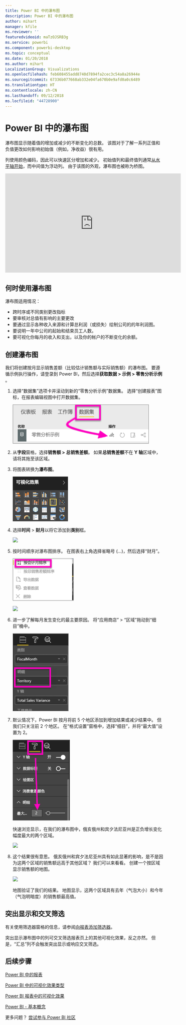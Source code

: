 ```yaml
---
title: Power BI 中的瀑布图
description: Power BI 中的瀑布图
author: mihart
manager: kfile
ms.reviewer: ''
featuredvideoid: maTzOJSRB3g
ms.service: powerbi
ms.component: powerbi-desktop
ms.topic: conceptual
ms.date: 01/20/2018
ms.author: mihart
LocalizationGroup: Visualizations
ms.openlocfilehash: feb608455add8740d7894fa2cec3c54a8a26944e
ms.sourcegitcommit: 67336b077668ab332e04fa670b0e9afd0a0c6489
ms.translationtype: HT
ms.contentlocale: zh-CN
ms.lasthandoff: 09/12/2018
ms.locfileid: "44728900"
---
```

# <a name="waterfall-charts-in-power-bi"></a>Power BI 中的瀑布图
瀑布图显示随着值的增加或减少的不断变化的总数。 该图对于了解一系列正值和负值更改如何影响初始值（例如，净收益）很有用。

列使用颜色编码，因此可以快速区分增加和减少。 初始值列和最终值列通常[从水平轴开始](https://support.office.com/article/Create-a-waterfall-chart-in-Office-2016-for-Windows-8de1ece4-ff21-4d37-acd7-546f5527f185#BKMK_Float "从水平轴开始")，而中间值为浮动列。 由于该图的外观，瀑布图也被称为桥图。

<iframe width="560" height="315" src="https://www.youtube.com/embed/qKRZPBnaUXM" frameborder="0" allow="autoplay; encrypted-media" allowfullscreen></iframe>

## <a name="when-to-use-a-waterfall-chart"></a>何时使用瀑布图
瀑布图适用情况：

* 跨时序或不同类别更改指标
* 要审核对总值有影响的主要更改
* 要通过显示各种收入来源和计算总利润（或损失）绘制公司的的年利润图。
* 要说明一年中公司的起始和结束员工人数。
* 要可视化你每月的收入和支出，以及你的帐户的不断变化的余额。 

## <a name="create-a-waterfall-chart"></a>创建瀑布图
我们将创建按月显示销售差额（比较估计销售额与实际销售额）的瀑布图。 要遵循示例执行操作，请登录到 Power BI，然后选择**获取数据 \> 示例 \> 零售分析示例** 。 

1. 选择“数据集”选项卡并滚动到新的“零售分析示例”数据集。  选择“创建报表”图标，在报表编辑视图中打开数据集。 
   
    ![](media/power-bi-visualization-waterfall-charts/power-bi-waterfall-report.png)
2. 从**字段**窗格，选择**销售额 \> 总销售差额**。 如果**总销售差额**不在 **Y 轴**区域中，请将其拖至该区域。
3. 将图表转换为**瀑布图**。 
   
    ![](media/power-bi-visualization-waterfall-charts/convertwaterfall.png)
4. 选择**时间** \> **财月**以将它添加到**类别**框。 
   
    ![](media/power-bi-visualization-waterfall-charts/power-bi-waterfall.png)
5. 按时间顺序对瀑布图排序。 在图表右上角选择省略号 (...)，然后选择“财月”。
   
    ![](media/power-bi-visualization-waterfall-charts/power-bi-waterfall-sort.png)
   
    ![](media/power-bi-visualization-waterfall-charts/power-bi-waterfall-sorted.png)
6. 进一步了解每月发生变化的最主要原因。 将“应用商店” > “区域”拖动到“细目”桶中。
   
    ![](media/power-bi-visualization-waterfall-charts/power-bi-waterfall-breakdown.png)
7. 默认情况下，Power BI 按月将前 5 个地区添加到增加结果或减少结果中。 但我们只关注前 2 个地区。  在“格式设置”窗格中，选择“细目”，并将“最大值”设置为 2。
   
    ![](media/power-bi-visualization-waterfall-charts/power-bi-waterfall-breakdown-maximum.png)
   
    快速浏览显示，在我们的瀑布图中，俄亥俄州和宾夕法尼亚州是正负增长变化幅度最大的两个区域。 
   
    ![](media/power-bi-visualization-waterfall-charts/power-bi-waterfall-axis.png)
8. 这个结果很有意思。 俄亥俄州和宾夕法尼亚州具有如此显著的影响，是不是因为这两个区域的销售额远高于其他区域？  我们可以来看看。 创建一个按区域显示销售额的地图。  
   
    ![](media/power-bi-visualization-waterfall-charts/power-bi-map.png)
   
    地图验证了我们的结果。  地图显示，这两个区域具有去年（气泡大小）和今年（气泡明暗度）的销售额最高值。

## <a name="highlighting-and-cross-filtering"></a>突出显示和交叉筛选
有关使用筛选器窗格的信息，请参阅[向报表添加筛选器](../power-bi-report-add-filter.md)。

突出显示瀑布图中的列可交叉筛选报表页上的其他可视化效果，反之亦然。 但是，“汇总”列不会触发突出显示或响应交叉筛选。

## <a name="next-steps"></a>后续步骤
[Power BI 中的报表](../service-reports.md)

[Power BI 中的可视化效果类型](power-bi-visualization-types-for-reports-and-q-and-a.md)

[Power BI 报表中的可视化效果](power-bi-report-visualizations.md)

[Power BI - 基本概念](../service-basic-concepts.md)

更多问题？ [尝试参与 Power BI 社区](http://community.powerbi.com/)

